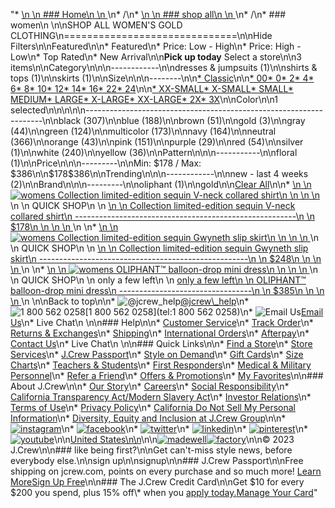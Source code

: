 "*   [\n    \n    ### Home\n    \n    ](/)\n*   /\n*   [\n    \n    ### shop all\n    \n    ](/all)\n*   /\n*   ### women\n    \n\nSHOP ALL WOMEN'S GOLD CLOTHING\n==============================\n\nHide Filters\n\nFeatured\n\n*   Featured\n*   Price: Low - High\n*   Price: High - Low\n*   Top Rated\n*   New Arrival\n\n**Pick up today** Select a store\n\n3 items\n\nCategory\n\n\n------------\n\n[](/all/womens/categories/clothing?sub-categories=womens-shopall-dresses-and-jumpsuits&crawl=no&l_color=root-gold)dresses & jumpsuits (1)\n\n[](/all/womens/categories/clothing?sub-categories=womens-shopall-shirtsAndTops&crawl=no&l_color=root-gold)shirts & tops (1)\n\n[](/all/womens/categories/clothing?sub-categories=womens-shopall-skirts&crawl=no&l_color=root-gold)skirts (1)\n\nSize\n\n\n--------\n\n[*   Classic](/all/womens/categories/clothing?crawl=no&fit=Classic&l_color=root-gold)\n\n[*   00](/all/womens/categories/clothing?crawl=no&l_color=root-gold&size=00)[*   0](/all/womens/categories/clothing?crawl=no&l_color=root-gold&size=0)[*   2](/all/womens/categories/clothing?crawl=no&l_color=root-gold&size=2)[*   4](/all/womens/categories/clothing?crawl=no&l_color=root-gold&size=4)[*   6](/all/womens/categories/clothing?crawl=no&l_color=root-gold&size=6)[*   8](/all/womens/categories/clothing?crawl=no&l_color=root-gold&size=8)[*   10](/all/womens/categories/clothing?crawl=no&l_color=root-gold&size=10)[*   12](/all/womens/categories/clothing?crawl=no&l_color=root-gold&size=12)[*   14](/all/womens/categories/clothing?crawl=no&l_color=root-gold&size=14)[*   16](/all/womens/categories/clothing?crawl=no&l_color=root-gold&size=16)[*   22](/all/womens/categories/clothing?crawl=no&l_color=root-gold&size=22)[*   24](/all/womens/categories/clothing?crawl=no&l_color=root-gold&size=24)\n\n[*   XX-SMALL](/all/womens/categories/clothing?crawl=no&l_color=root-gold&size=XX-SMALL)[*   X-SMALL](/all/womens/categories/clothing?crawl=no&l_color=root-gold&size=X-SMALL)[*   SMALL](/all/womens/categories/clothing?crawl=no&l_color=root-gold&size=SMALL)[*   MEDIUM](/all/womens/categories/clothing?crawl=no&l_color=root-gold&size=MEDIUM)[*   LARGE](/all/womens/categories/clothing?crawl=no&l_color=root-gold&size=LARGE)[*   X-LARGE](/all/womens/categories/clothing?crawl=no&l_color=root-gold&size=X-LARGE)[*   XX-LARGE](/all/womens/categories/clothing?crawl=no&l_color=root-gold&size=XX-LARGE)[*   2X](/all/womens/categories/clothing?crawl=no&l_color=root-gold&size=2X)[*   3X](/all/womens/categories/clothing?crawl=no&l_color=root-gold&size=3X)\n\nColor\n\n1 selected[](/all/womens/categories/clothing?crawl=no)\n\n\n\n\n-------------------------------------------------------------------\n\n[](/all/womens/categories/clothing?crawl=no&l_color=root-black,root-gold)black (307)\n\n[](/all/womens/categories/clothing?crawl=no&l_color=root-blue,root-gold)blue (188)\n\n[](/all/womens/categories/clothing?crawl=no&l_color=root-brown,root-gold)brown (51)\n\n[](/all/womens/categories/clothing?crawl=no)gold (3)\n\n[](/all/womens/categories/clothing?crawl=no&l_color=root-gold,root-gray)gray (44)\n\n[](/all/womens/categories/clothing?crawl=no&l_color=root-gold,root-green)green (124)\n\n[](/all/womens/categories/clothing?crawl=no&l_color=root-gold,root-multicolor)multicolor (173)\n\n[](/all/womens/categories/clothing?crawl=no&l_color=root-gold,root-navy)navy (164)\n\n[](/all/womens/categories/clothing?crawl=no&l_color=root-gold,root-neutral)neutral (366)\n\n[](/all/womens/categories/clothing?crawl=no&l_color=root-gold,root-orange)orange (43)\n\n[](/all/womens/categories/clothing?crawl=no&l_color=root-gold,root-pink)pink (151)\n\n[](/all/womens/categories/clothing?crawl=no&l_color=root-gold,root-purple)purple (29)\n\n[](/all/womens/categories/clothing?crawl=no&l_color=root-gold,root-red)red (54)\n\n[](/all/womens/categories/clothing?crawl=no&l_color=root-gold,root-silver)silver (1)\n\n[](/all/womens/categories/clothing?crawl=no&l_color=root-gold,root-white)white (240)\n\n[](/all/womens/categories/clothing?crawl=no&l_color=root-gold,root-yellow)yellow (36)\n\nPattern\n\n\n-----------\n\n[](/all/womens/categories/clothing?crawl=no&l_color=root-gold&l_pattern=root-floral)floral (1)\n\nPrice\n\n\n---------\n\nMin: $178 / Max: $386\n\n$178$386\n\nTrending\n\n\n------------\n\n[](/all/womens/categories/clothing?crawl=no&l_color=root-gold&trending=newLast4Weeks)new - last 4 weeks (2)\n\nBrand\n\n\n---------\n\n[](/all/womens/categories/clothing?brand=OLIPHANT&crawl=no&l_color=root-gold)oliphant (1)\n\ngold[](/all/womens/categories/clothing?crawl=no)\n\n[Clear All](/all/womens/categories/clothing?crawl=no)\n\n*   [\n    \n    ![womens Collection limited-edition sequin V-neck collared shirt](https://www.jcrew.com/s7-img-facade/BP933_NA5947?hei=640&crop=0,0,512,0)\n    \n    \n    \n    ](/p/womens/categories/clothing/shirts-and-tops/collection-limited-edition-sequin-v-neck-collared-shirt/BP933?display=standard&fit=Classic&color_name=light-khaki&colorProductCode=BP933)\n    \n    QUICK SHOP\n    \n    [\n    \n    Collection limited-edition sequin V-neck collared shirt\n    -------------------------------------------------------\n    \n    $178\n    \n    \n    \n    ](/p/womens/categories/clothing/shirts-and-tops/collection-limited-edition-sequin-v-neck-collared-shirt/BP933?display=standard&fit=Classic&color_name=light-khaki&colorProductCode=BP933)\n    \n*   [\n    \n    ![womens Collection limited-edition sequin Gwyneth slip skirt](https://www.jcrew.com/s7-img-facade/BP661_NA5947?hei=640&crop=0,0,512,0)\n    \n    \n    \n    ](/p/womens/categories/clothing/skirts/midi/collection-limited-edition-sequin-gwyneth-slip-skirt/BP661?display=standard&fit=Classic&color_name=light-khaki&colorProductCode=BP661)\n    \n    QUICK SHOP\n    \n    [\n    \n    Collection limited-edition sequin Gwyneth slip skirt\n    ----------------------------------------------------\n    \n    $248\n    \n    \n    \n    ](/p/womens/categories/clothing/skirts/midi/collection-limited-edition-sequin-gwyneth-slip-skirt/BP661?display=standard&fit=Classic&color_name=light-khaki&colorProductCode=BP661)\n    \n*   [\n    \n    ![womens OLIPHANT&trade; balloon-drop mini dress](https://www.jcrew.com/s7-img-facade/N7108_WA8794?hei=640&crop=0,0,512,0)\n    \n    \n    \n    ](/p/womens/categories/clothing/dresses-and-jumpsuits/oliphanttrade-balloon-drop-mini-dress/N7108?display=standard&fit=Classic&color_name=gold-nude&colorProductCode=N7108)\n    \n    QUICK SHOP\n    \n    only a few left\n    \n    [only a few left\n    \n    OLIPHANT™ balloon-drop mini dress\n    ---------------------------------\n    \n    $385\n    \n    \n    \n    ](/p/womens/categories/clothing/dresses-and-jumpsuits/oliphanttrade-balloon-drop-mini-dress/N7108?display=standard&fit=Classic&color_name=gold-nude&colorProductCode=N7108)\n    \n\nBack to top\n\n*   ![@jcrew_help](/next-static/images/sidecar-modules/footer/twitter-2.svg)[@jcrew\\_help](https://twitter.com/jcrew_help)\n*   ![1 800 562 0258](/next-static/images/sidecar-modules/footer/phone-2.svg)[1 800 562 0258](tel:1 800 562 0258)\n*   ![Email Us](/next-static/images/sidecar-modules/footer/email.svg)[Email Us](mailto:help@jcrew.com)\n*   Live Chat\n    \n\n### Help\n\n*   [Customer Service](/help/customer-service)\n*   [Track Order](/help/order-status)\n*   [Returns & Exchanges](/help/returns-exchanges)\n*   [Shipping](/help/shipping-handling)\n*   [International Orders](/help/international-orders)\n*   [Afterpay](/afterpay-faq)\n*   [Contact Us](/help/contact-us)\n*   Live Chat\n    \n\n### Quick Links\n\n*   [Find a Store](https://stores.jcrew.com/search)\n*   [Store Services](/s/store-services)\n*   [J.Crew Passport](/s/rewards)\n*   [Style on Demand](/s/style-on-demand)\n*   [Gift Cards](/help/gift-card)\n*   [Size Charts](/r/size-charts)\n*   [Teachers & Students](/s/teacher-student-discount)\n*   [First Responders](/s/military-medical-first-responder-discount)\n*   [Medical & Military Personnel](/s/military-medical-first-responder-discount)\n*   [Refer a Friend](/share)\n*   [Offers & Promotions](/best-deals)\n*   [My Favorites](/favorites)\n\n### About J.Crew\n\n*   [Our Story](/s/aboutus)\n*   [Careers](https://jobs.jcrew.com)\n*   [Social Responsibility](/s/corporate-responsibility)\n*   [California Transparency Act/Modern Slavery Act](/s/CSR-california-transparency-act)\n*   [Investor Relations](https://investors.jcrew.com)\n*   [Terms of Use](/help/terms-of-use)\n*   [Privacy Policy](/help/privacy-policy)\n*   [California Do Not Sell My Personal Information](https://jcrew.clarip.com/dsr/create?brand=jcrew&type=3)\n*   [Diversity, Equity and Inclusion at J.Crew Group](/s/diversity-equity-inclusion)\n\n*   [![instagram](/next-static/images/sidecar-modules/footer/instagram-2.svg)](http://instagram.com/jcrew)\n*   [![facebook](/next-static/images/sidecar-modules/footer/facebook-2.svg)](https://www.facebook.com/jcrew)\n*   [![twitter](/next-static/images/sidecar-modules/footer/twitter-2.svg)](https://twitter.com/jcrew)\n*   [![linkedin](/next-static/images/sidecar-modules/footer/linkedin.svg)](https://www.linkedin.com/company/j-crew)\n*   [![pinterest](/next-static/images/sidecar-modules/footer/pinterest-2.svg)](http://pinterest.com/jcrew/)\n*   [![youtube](/next-static/images/sidecar-modules/footer/youtube-2.svg)](http://www.youtube.com/user/jcrewinsider)\n\n[United States\n\n](/r/context-chooser)\n\n[![madewell](/next-static/images/sidecar-modules/footer/madewell.svg)](https://www.madewell.com)[![factory](/next-static/images/sidecar-modules/navigation/jcrew-factory-logo-black.svg)](https://factory.jcrew.com)\n\n© 2023 J.Crew\n\n### like being first?\n\nGet can't-miss style news, before everybody else.\n\nsign up\n\nsignup\n\n### J.Crew Passport\n\nFree shipping on jcrew.com, points on every purchase and so much more! [Learn More](/s/rewards)[Sign Up Free](/?register=true)\n\n### The J.Crew Credit Card\n\nGet $10 for every $200 you spend, plus 15% off\\* when you [apply today.](/s/credit-card)[Manage Your Card](https://d.comenity.net/jcrew/)"